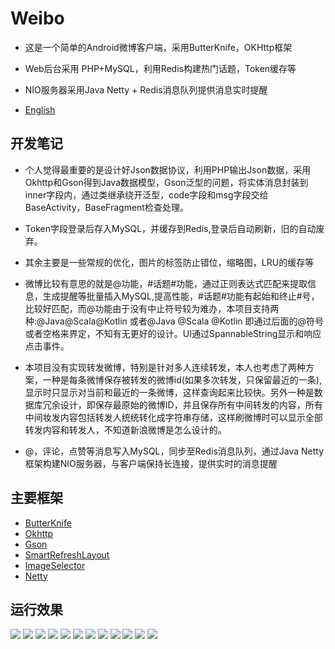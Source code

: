 # Weibo
 
- 这是一个简单的Android微博客户端，采用ButterKnife，OKHttp框架
 
- Web后台采用 PHP+MySQL，利用Redis构建热门话题，Token缓存等

- NIO服务器采用Java Netty + Redis消息队列提供消息实时提醒

- [English](https://github.com/dingdangmao123/weibo/blob/master/README_EN.md)


## 开发笔记

- 个人觉得最重要的是设计好Json数据协议，利用PHP输出Json数据，采用Okhttp和Gson得到Java数据模型，Gson泛型的问题，将实体消息封装到inner字段内，通过类继承绕开泛型，code字段和msg字段交给BaseActivity，BaseFragment检查处理。

-  Token字段登录后存入MySQL，并缓存到Redis,登录后自动刷新，旧的自动废弃。

- 其余主要是一些常规的优化，图片的标签防止错位，缩略图，LRU的缓存等

- 微博比较有意思的就是@功能，#话题#功能，通过正则表达式匹配来提取信息，生成提醒等批量插入MySQL,提高性能，#话题#功能有起始和终止#号，比较好匹配，而@功能由于没有中止符号较为难办，本项目支持两种:@Java@Scala@Kotlin 或者@Java @Scala @Kotlin 即通过后面的@符号或者空格来界定，不知有无更好的设计。UI通过SpannableString显示和响应点击事件。

- 本项目没有实现转发微博，特别是针对多人连续转发，本人也考虑了两种方案，一种是每条微博保存被转发的微博id(如果多次转发，只保留最近的一条),显示时只显示对当前和最近的一条微博，这样查询起来比较快。另外一种是数据库冗余设计，即保存最原始的微博ID，并且保存所有中间转发的内容，所有中间妆发内容包括转发人统统转化成字符串存储，这样刷微博时可以显示全部转发内容和转发人，不知道新浪微博是怎么设计的。

- @，评论，点赞等消息写入MySQL，同步至Redis消息队列，通过Java Netty框架构建NIO服务器，与客户端保持长连接，提供实时的消息提醒


## 主要框架
- [ButterKnife](https://github.com/JakeWharton/butterknife)
- [Okhttp](https://github.com/square/okhttp)
- [Gson](https://github.com/google/gson)
- [SmartRefreshLayout](https://github.com/scwang90/SmartRefreshLayout)
- [ImageSelector](https://github.com/smuyyh/ImageSelector)
- [Netty](https://github.com/netty/netty)




## 运行效果

![](https://github.com/dingdangmao123/weico/blob/master/demo/11.png) ![](https://github.com/dingdangmao123/weico/blob/master/demo/12.png) ![](https://github.com/dingdangmao123/weico/blob/master/demo/13.png) ![](https://github.com/dingdangmao123/weico/blob/master/demo/1.png) ![](https://github.com/dingdangmao123/weico/blob/master/demo/2.png) ![](https://github.com/dingdangmao123/weico/blob/master/demo/3.png) ![](https://github.com/dingdangmao123/weico/blob/master/demo/4.png) ![](https://github.com/dingdangmao123/weico/blob/master/demo/5.png) ![](https://github.com/dingdangmao123/weico/blob/master/demo/6.png) ![](https://github.com/dingdangmao123/weico/blob/master/demo/7.png) ![](https://github.com/dingdangmao123/weico/blob/master/demo/8.png) ![](https://github.com/dingdangmao123/weico/blob/master/demo/9.png)

